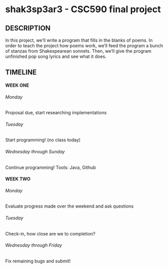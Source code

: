 # shak3sp3ar3 - CSC590 final project

## DESCRIPTION
In this project, we’ll write a program that fills in the blanks of poems. In order to teach the project how poems work, we’ll feed the program a bunch of stanzas from Shakespearean sonnets. Then, we’ll give the program unfinished pop song lyrics and see what it does.

## TIMELINE
#### WEEK ONE 

###### Monday
Proposal due, start researching implementations

###### Tuesday
Start programming!  (no class today)

###### Wednesday through Sunday
Continue programming!  Tools: Java, Github

#### WEEK TWO

###### Monday 
Evaluate progress made over the weekend and ask questions

###### Tuesday 
Check-in, how close are we to completion? 

###### Wednesday through Friday
Fix remaining bugs and submit!
 
